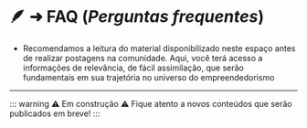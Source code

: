 # 🪶 ➜ **FAQ** (_Perguntas frequentes_)

- Recomendamos a leitura do material disponibilizado neste espaço antes de realizar postagens na comunidade. Aqui, você terá acesso a informações de relevância, de fácil assimilação, que serão fundamentais em sua trajetória no universo do empreendedorismo

---

::: warning ⚠️ Em construção ⚠️
Fique atento a novos conteúdos que serão publicados em breve!
:::